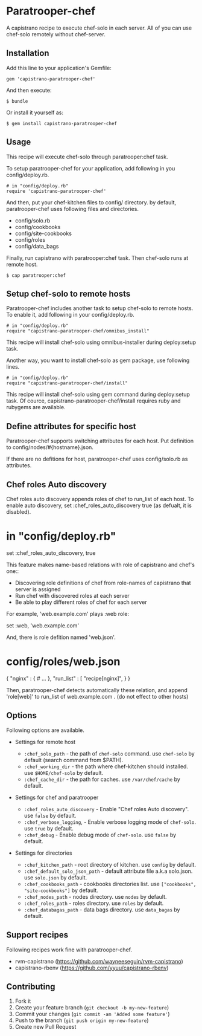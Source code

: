 # Paratrooper-chef

A capistrano recipe to execute chef-solo in each server.
All of you can use chef-solo remotely without chef-server.

## Installation

Add this line to your application's Gemfile:

    gem 'capistrano-paratrooper-chef'

And then execute:

    $ bundle

Or install it yourself as:

    $ gem install capistrano-paratrooper-chef

## Usage

This recipe will execute chef-solo through paratrooper:chef task.

To setup paratrooper-chef for your application, add following in you config/deploy.rb.

    # in "config/deploy.rb"
    require 'capistrano-paratrooper-chef'

And then, put your chef-kitchen files to config/ directory. 
by default, paratrooper-chef uses following files and directories.

* config/solo.rb
* config/cookbooks
* config/site-cookbooks
* config/roles
* config/data_bags

Finally, run capistrano with paratrooper:chef task. Then chef-solo runs at remote host.

    $ cap paratrooper:chef


## Setup chef-solo to remote hosts

Paratrooper-chef includes another task to setup chef-solo to remote hosts.
To enable it, add following in your config/deploy.rb.

    # in "config/deploy.rb"
    require "capistrano-paratrooper-chef/omnibus_install"

This recipe will install chef-solo using omnibus-installer during deploy:setup task.

Another way, you want to install chef-solo as gem package, use following lines.

    # in "config/deploy.rb"
    require "capistrano-paratrooper-chef/install"

This recipe will install chef-solo using gem command during deploy:setup task.
Of cource, capistrano-paratrooper-chef/install requires ruby and rubygems are available.

## Define attributes for specific host

Paratrooper-chef supports switching attributes for each host.
Put definition to config/nodes/#{hostname}.json.

If there are no defitions for host, paratrooper-chef uses config/solo.rb as attributes.

## Chef roles Auto discovery

Chef roles auto discovery appends roles of chef to run_list of each host.
To enable auto discovery, set :chef_roles_auto_discovery true (as defualt, it is disabled).

   # in "config/deploy.rb"
   set :chef_roles_auto_discovery, true

This feature makes name-based relations with role of capistrano and chef's one::
* Discovering role definitions of chef from role-names of capistrano that server is assigned
* Run chef with discovered roles at each server
* Be able to play different roles of chef for each server


For example, 'web.example.com' plays :web role:

   set :web, 'web.example.com'

And, there is role defition named 'web.json'.

   # config/roles/web.json
   {
     "nginx" : {
       # ...
     },
     "run_list" : [
       "recipe[nginx]",
     }
   }

Then, paratrooper-chef detects automatically these relation, and append 'role[web]' to run_list of web.example.com .
(do not effect to other hosts)

## Options

Following options are available.

* Settings for remote host

    * `:chef_solo_path` - the path of `chef-solo` command. use `chef-solo` by default (search command from $PATH).
    * `:chef_working_dir` - the path where chef-kitchen should installed. use `$HOME/chef-solo` by default.
    * `:chef_cache_dir` - the path for caches. use `/var/chef/cache` by default.

* Settings for chef and paratrooper

    * `:chef_roles_auto_discovery` - Enable "Chef roles Auto discovery". use `false` by default.
    * `:chef_verbose_logging`, - Enable verbose logging mode of `chef-solo`. use `true` by default.
    * `:chef_debug` - Enable debug mode of `chef-solo`. use `false` by default.

* Settings for directories

    * `:chef_kitchen_path` - root directory of kitchen. use `config` by default.
    * `:chef_default_solo_json_path` - default attribute file a.k.a solo.json. use `solo.json` by default. 
    * `:chef_cookbooks_path` - cookbooks directories list. use `["cookbooks", "site-cookbooks"]` by default.
    * `:chef_nodes_path` - nodes directory. use `nodes` by default.
    * `:chef_roles_path` - roles directory. use `roles` by default.
    * `:chef_databagas_path` - data bags directory. use `data_bagas` by default.

## Support recipes

Following recipes work fine with paratrooper-chef.

* rvm-capistrano (https://github.com/wayneeseguin/rvm-capistrano)
* capistrano-rbenv (https://github.com/yyuu/capistrano-rbenv)

## Contributing

1. Fork it
2. Create your feature branch (`git checkout -b my-new-feature`)
3. Commit your changes (`git commit -am 'Added some feature'`)
4. Push to the branch (`git push origin my-new-feature`)
5. Create new Pull Request
